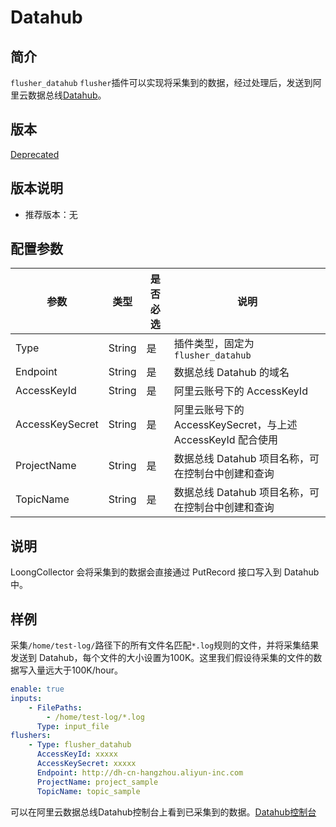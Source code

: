 # Datahub

## 简介

`flusher_datahub` `flusher`插件可以实现将采集到的数据，经过处理后，发送到阿里云数据总线[Datahub](https://dhsnext.console.aliyun.com/cn-hangzhou/overview)。

## 版本

[Deprecated](../../stability-level.md)

## 版本说明

* 推荐版本：无

## 配置参数

| 参数                                | 类型       | 是否必选 | 说明                                                                                 |
|-------------------------------------|----------|------|------------------------------------------------------------------------------------|
| Type                                | String    | 是    | 插件类型，固定为`flusher_datahub`
| Endpoint                            | String    | 是    | 数据总线 Datahub 的域名 |
| AccessKeyId                         | String    | 是    | 阿里云账号下的 AccessKeyId |
| AccessKeySecret                     | String    | 是    | 阿里云账号下的 AccessKeySecret，与上述 AccessKeyId 配合使用 |
| ProjectName                         | String    | 是    | 数据总线 Datahub 项目名称，可在控制台中创建和查询 |
| TopicName                           | String    | 是    | 数据总线 Datahub 项目名称，可在控制台中创建和查询 |

## 说明

LoongCollector 会将采集到的数据会直接通过 PutRecord 接口写入到 Datahub 中。

## 样例

采集`/home/test-log/`路径下的所有文件名匹配`*.log`规则的文件，并将采集结果发送到 Datahub，每个文件的大小设置为100K。这里我们假设待采集的文件的数据写入量远大于100K/hour。

```yaml
enable: true
inputs:
    - FilePaths:
        - /home/test-log/*.log
      Type: input_file
flushers:
    - Type: flusher_datahub
      AccessKeyId: xxxxx
      AccessKeySecret: xxxxx
      Endpoint: http://dh-cn-hangzhou.aliyun-inc.com
      ProjectName: project_sample
      TopicName: topic_sample
```
可以在阿里云数据总线Datahub控制台上看到已采集到的数据。[Datahub控制台](https://dhsnext.console.aliyun.com/cn-hangzhou/projects)